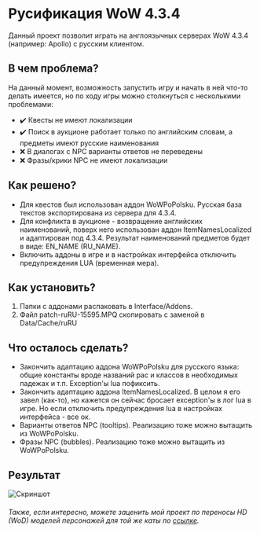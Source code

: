 # Русификация WoW 4.3.4
Данный проект позволит играть на англоязычных серверах WoW 4.3.4 (например: Apollo) с русским клиентом.

## В чем проблема?

На данный момент, возможность запустить игру и начать в ней что-то делать имеется, но по ходу игры можно столкнуться с несколькими проблемами:
- :heavy_check_mark: Квесты не имеют локализации 
- :heavy_check_mark: Поиск в аукционе работает только по английским словам, а предметы имеют русские наименования
- :x: В диалогах с NPC варианты ответов не переведены
- :x: Фразы/крики NPC не имеют локализации 

## Как решено?

- Для квестов был использован аддон WoWPoPolsku. Русская база текстов экспортирована из сервера для 4.3.4. 
- Для конфликта в аукционе - возвращение английских наименований, поверх него использован аддон ItemNamesLocalized и адаптирован под 4.3.4. Результат наименований предметов будет в виде: EN_NAME (RU_NAME).
- Включить аддоны в игре и в настройках интерфейса отключить предупреждения LUA (временная мера).

## Как установить?

1. Папки с аддонами распаковать в Interface/Addons.
2. Файл patch-ruRU-15595.MPQ скопировать с заменой в Data/Cache/ruRU

## Что осталось сделать?

- Закончить адаптацию аддона WoWPoPolsku для русского языка: общие константы вроде названий рас и классов в необходимых падежах и т.п. Exception'ы lua пофиксить.
- Закончить адаптацию аддона ItemNamesLocalized. В целом я его завел (как-то), но кажется он сейчас бросает exception'ы в лог lua в игре. Но если отключить предупреждения lua в настройках интерфейса - все ок.
- Варианты ответов NPC (tooltips). Реализацию тоже можно вытащить из WoWPoPolsku.
- Фразы NPC (bubbles). Реализацию тоже можно вытащить из WoWPoPolsku.

## Результат

![Скриншот](https://user-images.githubusercontent.com/46904553/167512191-c7f358d4-7b33-46bf-8dbd-c2afcb4e764c.jpg)

###### Также, если интересно, можете заценить мой проект по переносы HD (WoD) моделей персонажей для той же каты по [ссылке](https://www.youtube.com/watch?v=3aIgwAx-pco&t=5s&ab_channel=Metavice).
